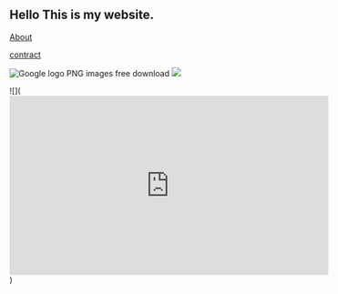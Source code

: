 ## Hello This is  my website.

[About](https://degular.github.io/)

[contract](https://degular.github.io/contract.html)

![Google logo PNG images free download](https://pngimg.com/uploads/google/google_PNG19644.png)
![](https://github.com/degular/degular.github.io/blob/main/images%20(1).png)

![](<iframe width="560" height="315" src="https://www.youtube.com/embed/jfKfPfyJRdk" title="YouTube video player" frameborder="0" allow="accelerometer; autoplay; clipboard-write; encrypted-media; gyroscope; picture-in-picture" allowfullscreen></iframe>)
